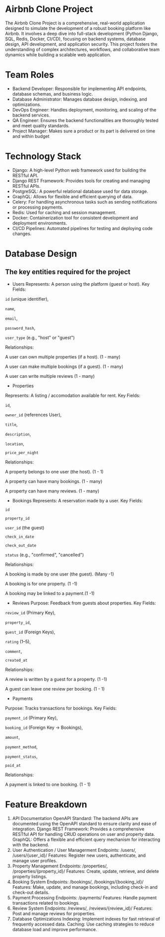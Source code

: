 # Airbnb Clone Project
The Airbnb Clone Project is a comprehensive, real-world application designed to simulate the development of a robust booking platform like Airbnb. It involves a deep dive into full-stack development (Python Django, SQL, Redis, Docker, CI/CD), focusing on backend systems, database design, API development, and application security. This project fosters the understanding of complex architectures, workflows, and collaborative team dynamics while building a scalable web application.

# Team Roles
+ Backend Developer: Responsible for implementing API endpoints, database schemas, and business logic.
+ Database Administrator: Manages database design, indexing, and optimizations.
+ DevOps Engineer: Handles deployment, monitoring, and scaling of the backend services.
+ QA Engineer: Ensures the backend functionalities are thoroughly tested and meet quality standards.
+ Project Manager: Makes sure a product or its part is delivered on time and within budget

# Technology Stack
+ Django: A high-level Python web framework used for building the RESTful API.
+ Django REST Framework: Provides tools for creating and managing RESTful APIs.
+ PostgreSQL: A powerful relational database used for data storage.
+ GraphQL: Allows for flexible and efficient querying of data.
+ Celery: For handling asynchronous tasks such as sending notifications or processing payments.
+ Redis: Used for caching and session management.
+ Docker: Containerization tool for consistent development and deployment environments.
+ CI/CD Pipelines: Automated pipelines for testing and deploying code changes.

# Database Design
## The key entities required for the project
+ Users
Represents: A person using the platform (guest or host). Key Fields:

`id` (unique identifier),

`name`,

`email`,

`password_hash`,

`user_type` (e.g., "host" or "guest")

Relationships:

A user can own multiple properties (if a host). (1 - many)

A user can make multiple bookings (if a guest). (1 - many)

A user can write multiple reviews (1 - many)

+ Properties

Represents: A listing / accomodation  available for rent. Key Fields:

`id`,

`owner_id` (references User),

`title`,

`description`,

`location`,

`price_per_night`

Relationships:

A property belongs to one user (the host). (1 - 1)

A property can have many bookings. (1 - many)

A property can have many reviews. (1 - many)

+ Bookings
Represents: A reservation made by a user. Key Fields:

`id`

`property_id`

`user_id` (the guest)

`check_in_date`

`check_out_date`

`status` (e.g., "confirmed", "cancelled")

Relationships:

A booking is made by one user (the guest).  (Many -1)

A booking is for one property. (1 -1)

A booking may be linked to a payment.(1 -1)

+ Reviews
Purpose: Feedback from guests about properties. Key Fields:

`review_id` (Primary Key),

`property_id`, 

`guest_id` (Foreign Keys),

`rating` (1–5),

`comment`,

`created_at`


Relationships:

A review is written by a guest for a property. (1 -1)

A guest can leave one review per booking. (1 - 1)

+ Payments

Purpose: Tracks transactions for bookings. Key Fields:

`payment_id` (Primary Key),

`booking_id` (Foreign Key → Bookings),

`amount`, 

`payment_method`, 

`payment_status`,

`paid_at`

Relationships:

A payment is linked to one booking. (1 - 1)

# Feature Breakdown

1. API Documentation
OpenAPI Standard: The backend APIs are documented using the OpenAPI standard to ensure clarity and ease of integration.
Django REST Framework: Provides a comprehensive RESTful API for handling CRUD operations on user and property data.
GraphQL: Offers a flexible and efficient query mechanism for interacting with the backend.
2. User Authentication / User Managerment
Endpoints: /users/, /users/{user_id}/
Features: Register new users, authenticate, and manage user profiles.
3. Property Management
Endpoints: /properties/, /properties/{property_id}/
Features: Create, update, retrieve, and delete property listings.
4. Booking System
Endpoints: /bookings/, /bookings/{booking_id}/
Features: Make, update, and manage bookings, including check-in and check-out details.
5. Payment Processing
Endpoints: /payments/
Features: Handle payment transactions related to bookings.
6. Review System
Endpoints: /reviews/, /reviews/{review_id}/
Features: Post and manage reviews for properties.
7. Database Optimizations
Indexing: Implement indexes for fast retrieval of frequently accessed data.
Caching: Use caching strategies to reduce database load and improve performance.

